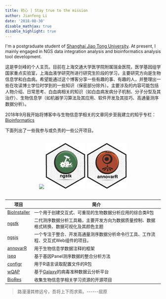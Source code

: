 ```yaml
---
title: 初心 | Stay true to the mission
author: Jianfeng Li
date: '2018-08-30'
disable_mathjax: true
disable_highlight: true
---
```


I'm a postgraduate student of [Shanghai Jiao Tong University](http://www.sjtu.edu.cn/).
At present, I mainly engaged in NGS data integration analysis and bioinformatics analysis tool development.


这是李剑峰的个人主页。目前在上海交通大学医学院附属瑞金医院，医学基因组学国家重点实验室，上海血液学研究所进行研究生阶段的学习，主要研究方向是生物信息学和白血病。希望能通过这个博客分享一些有趣的事、有趣的人，并整理出一些在攻读博士学位时学到的一些知识（保密部分除外）。主要涉及的内容可能包括人物介绍、日常思考、白血病相关的知识（如白血病发病分子机制、分子分型及其治疗）、生物信息学（如机器学习算法及其应用、软件开发及其技巧、高通量测序数据分析）。

2018年9月我开始将博客中与生物信息学相关的文章同步至我建立的知乎专栏：[Bioinformatics](https://zhuanlan.zhihu.com/c_1029791836340174848)

下面列出了一些我参与或负责的一些公开项目。

<br/>
<div align = center>
    <img src="https://github.com/JhuangLab/BioInstaller/raw/master/man/figures/logo.png">
    <img src="https://github.com/JhuangLab/ngstk/raw/master/man/figures/logo.png">
    <img src="https://github.com/JhuangLab/annovarR/raw/master/man/figures/logo.png">
</div>
<br/>

项目|简介
---|---
[BioInstaller](https://life2cloud.com/tools/bioinstaller/)| 一个用于创建交互式、可重现的生物数据分析应用的综合类R包
[ngstk](https://life2cloud.com/tools/ngstk)|二代测序数据分析工具箱，主要开发方向为数据质量控制、数据格式转换、数据可视化及其颜色主题
[ngsjs](https://github.com/ngsjs)|一个专注于整合、开发高通量测序数据分析命令行工具、工作流程、交互式Web组件的项目。
[annovarR](https://life2cloud.com/tools/annovarR) | 用于生物信息学数据注释的框架
[iseq](https://github.com/JhuangLab/iseq)| 基于基因Panel测序数据的整合分析方法
[configr](https://github.com/Miachol/configr)|用于R语言读取配置文件的R包
[wQAP](http://bioinfo.rjh.com.cn/labs/jhuang/tools/qap/wqap) | 基于[Galaxy](https://usegalaxy.org/)的病毒准种数据云分析平台
[BioRes](https://github.com/JhuangLab/Bioinformatics-Resources)|收集生物信息学相关学习资源的开源项目

> 路漫漫其修远兮，吾将上下而求索。------屈原
